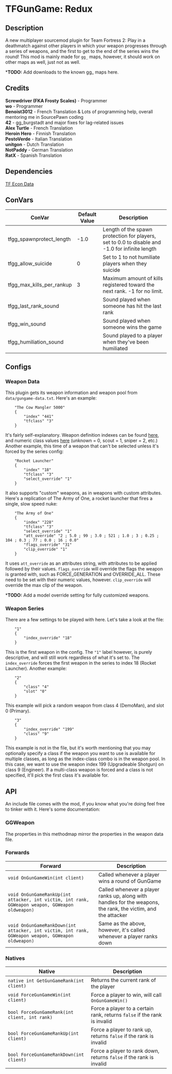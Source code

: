 # TFGunGame: Redux
## Description
  A new multiplayer sourcemod plugin for Team Fortress 2: Play in a deathmatch against other players in which your
 weapon progresses through a series of weapons, and the first to get to the end of the series wins the round! This mod is mainly made for `gg_` maps, however, it should work on other maps as well, just not as well.
 
 *__**TODO:**__ Add downloads to the known gg_ maps here.
 
## Credits
**Screwdriver (FKA Frosty Scales)** - Programmer    
**wo** - Programmer    
**Benoist3012** - French Translation & Lots of programming help, overall mentoring me in SourcePawn coding    
**42** - gg_burgstadt and major fixes for lag-related issues    
**Alex Turtle** - French Translation    
**Heroin Hero** - Finnish Translation    
**PestoVerde** - Italian Translation    
**unitgon** - Dutch Translation    
**NotPaddy** - German Translation    
**RatX** - Spanish Translation    

## Dependencies
[TF Econ Data](https://github.com/nosoop/SM-TFEconData)

## ConVars
| ConVar | Default Value | Description |
|---|---|---|
| tfgg_spawnprotect_length | -1.0 | Length of the spawn protection for players, set to 0.0 to disable and -1.0 for infinite length |
| tfgg_allow_suicide | 0 | Set to 1 to not humiliate players when they suicide |
| tfgg_max_kills_per_rankup | 3 | Maximum amount of kills registered toward the next rank. -1 for no limit. |
| tfgg_last_rank_sound |  | Sound played when someone has hit the last rank |
| tfgg_win_sound |  | Sound played when someone wins the game |
| tfgg_humiliation_sound |  | Sound played to a player when they've been humiliated |

## Configs
### Weapon Data
  This plugin gets its weapon information and weapon pool from `data/gungame-data.txt`. Here's an example:
```
	"The Cow Mangler 5000"
	{
		"index" "441"
		"tfclass" "3"
	}
```

  It's fairly self-explanatory. Weapon definition indexes can be found [here](https://wiki.alliedmods.net/Team_Fortress_2_Item_Definition_Indexes), and numeric class values [here](https://sm.alliedmods.net/new-api/tf2/TFClassType) (unknown = 0, scout = 1, sniper = 2, etc.)
Another example, this time of a weapon that can't be selected unless it's forced by the series config:
```
	"Rocket Launcher"
	{
		"index" "18"
		"tfclass" "3"
		"select_override" "1"
	}
```

  It also supports "custom" weapons, as in weapons with custom attributes. Here's a replication of The Army of One, a rocket launcher that fires a single, slow speed nuke:
```
	"The Army of One"
	{
		"index" "228"
		"tfclass" "3"
		"select_override" "1"
		"att_override" "2 ; 5.0 ; 99 ; 3.0 ; 521 ; 1.0 ; 3 ; 0.25 ; 104 ; 0.3 ; 77 ; 0.0 ; 16 ; 0.0"
		"flags_override" "31"
		"clip_override" "1"
	}
```
It uses `att_override` as an attributes string, with attributes to be applied followed by their values. `flags_override` will override the flags the weapon is granted with, such as FORCE_GENERATION and OVERRIDE_ALL. These need to be set with their numeric values, however. `clip_override` will override the max clip of the weapon.

*__**TODO:**__ Add a model override setting for fully customized weapons.

### Weapon Series
  There are a few settings to be played with here. Let's take a look at the file:
```
	"1"
	{
		"index_override" "18"
	}
```
  This is the first weapon in the config. The `"1"` label however, is purely descriptive, and will still work regardless of what it's set to. The `index_override` forces the first weapon in the series to index 18 (Rocket Launcher). Another example:
  
```
	"2"
	{
		"class" "4"
		"slot" "0"
	}
```
  This example will pick a random weapon from class 4 (DemoMan), and slot 0 (Primary).
  
```
	"3"
	{
		"index_override" "199"
		"class" "9"
	}
```
  This example is not in the file, but it's worth mentioning that you may optionally specify a class if the weapon you want to use is available for multiple classes, as long as the index-class combo is in the weapon pool.
  In this case, we want to use the weapon index 199 (Upgradeable Shotgun) on class 9 (Engineer).
  If a multi-class weapon is forced and a class is not specified, it'll pick the first class it's available for.

## API
  An include file comes with the mod, if you know what you're doing feel free to tinker with it. Here's some documentation:
  
### GGWeapon
  The properties in this methodmap mirror the properties in the weapon data file.
  
### Forwards
| Forward | Description |
|---|---|
| `void OnGunGameWin(int client)` | Called whenever a player wins a round of GunGame |
| `void OnGunGameRankUp(int attacker, int victim, int rank, GGWeapon weapon, GGWeapon oldweapon)` | Called whenever a player ranks up, along with handles for the weapons, the rank, the victim, and the attacker |
| `void OnGunGameRankDown(int attacker, int victim, int rank, GGWeapon weapon, GGWeapon oldweapon)` | Same as the above, however, it's called whenever a player ranks down |

### Natives
| Native | Description |
|---|---|
| `native int GetGunGameRank(int client)` | Returns the current rank of the player |
| `void ForceGunGameWin(int client)` | Force a player to win, will call `OnGunGameWin()` |
| `bool ForceGunGameRank(int client, int rank)` | Force a player to a certain rank, returns `false` if the rank is invalid |
| `bool ForceGunGameRankUp(int client)` | Force a player to rank up, returns `false` if the rank is invalid |
| `bool ForceGunGameRankDown(int client)` | Force a player to rank down, returns `false` if the rank is invalid |